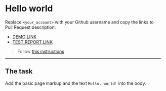 # Hello world
Replace `<your_account>` with your Github username and copy the links to Pull Request description:
- [DEMO LINK](https://HelenaVer.github.io/layout_hello-world/)
- [TEST REPORT LINK](https://HelenaVer.github.io/layout_hello-world/report/html_report/)

> Follow [this instructions](https://mate-academy.github.io/layout_task-guideline/#how-to-solve-the-layout-tasks-on-github)
___

## The task 
Add the basic page markup and the text `Hello, world!` into the body.
